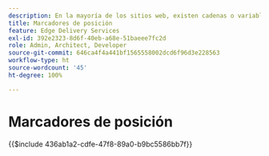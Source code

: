 ```yaml
---
description: En la mayoría de los sitios web, existen cadenas o variables que se utilizarán en todo el sitio. Especialmente en sitios que necesitan admitir varios idiomas, no es una buena idea codificar de forma rígida dichos valores. En su lugar, los marcadores de posición se pueden utilizar y gestionar de forma centralizada.
title: Marcadores de posición
feature: Edge Delivery Services
exl-id: 392e2323-8d6f-40eb-a68e-51baeee7fc2d
role: Admin, Architect, Developer
source-git-commit: 646ca4f4a441bf1565558002dcd6f96d3e228563
workflow-type: ht
source-wordcount: '45'
ht-degree: 100%

---
```


# Marcadores de posición

{{$include 436ab1a2-cdfe-47f8-89a0-b9bc5586bb7f}}

